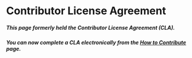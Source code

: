 Contributor License Agreement
=============================

  
  

##### This page formerly held the Contributor License Agreement (CLA).

##### You can now complete a CLA electronically from the [How to Contribute](How%20to%20Contribute.html "How to Contribute") page.

  
  

  
